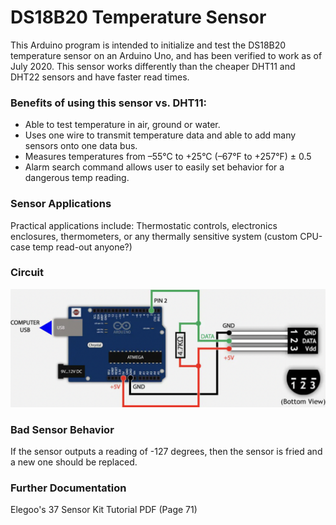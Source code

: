 # DS18B20 Temperature Sensor

This Arduino program is intended to initialize and test the DS18B20 temperature sensor on an Arduino Uno, and has been verified to work as of July 2020. This sensor works differently than the cheaper DHT11 and DHT22 sensors and have faster read times.

### Benefits of using this sensor vs. DHT11:
- Able to test temperature in air, ground or water.
- Uses one wire to transmit temperature data and able to add many sensors onto one data bus.
- Measures temperatures from –55°C to +25°C (–67°F to +257°F) ± 0.5
- Alarm search command allows user to easily set behavior for a dangerous temp reading.

### Sensor Applications
Practical applications include: Thermostatic controls, electronics enclosures, thermometers, or any thermally sensitive system (custom CPU-case temp read-out anyone?)

### Circuit
<img src="./circuit.png">

###  Bad Sensor Behavior
If the sensor outputs a reading of -127 degrees, then the sensor is fried and a new one should be replaced.

### Further Documentation
Elegoo's 37 Sensor Kit Tutorial PDF (Page 71)
